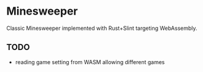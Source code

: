 # Minesweeper

Classic Minesweeper implemented with Rust+Slint targeting WebAssembly.

## TODO

- reading game setting from WASM allowing different games
